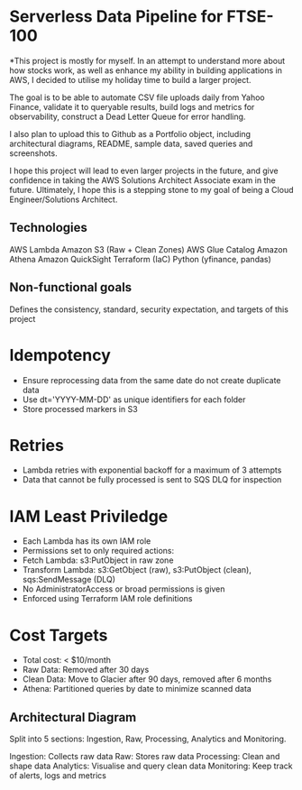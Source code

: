 # Serverless Data Pipeline for FTSE-100
*This project is mostly for myself. In an attempt to understand more about how stocks work, as well as enhance my ability in building applications in AWS, I decided to utilise my holiday time to build a larger project. 

The goal is to be able to automate CSV file uploads daily from Yahoo Finance, validate it to queryable results, build logs and metrics for observability, construct a Dead Letter Queue for error handling. 

I also plan to upload this to Github as a Portfolio object, including architectural diagrams, README, sample data, saved queries and screenshots. 

I hope this project will lead to even larger projects in the future, and give confidence in taking the AWS Solutions Architect Associate exam in the future. Ultimately, I hope this is a stepping stone to my goal of being a Cloud Engineer/Solutions Architect. 

## Technologies
AWS Lambda
Amazon S3 (Raw + Clean Zones)
AWS Glue Catalog
Amazon Athena
Amazon QuickSight
Terraform (IaC)
Python (yfinance, pandas)

## Non-functional goals 
Defines the consistency, standard, security expectation, and targets of this project

# Idempotency
- Ensure reprocessing data from the same date do not create duplicate data
- Use dt='YYYY-MM-DD' as unique identifiers for each folder
- Store processed markers in S3

# Retries
- Lambda retries with exponential backoff for a maximum of 3 attempts
- Data that cannot be fully processed is sent to SQS DLQ for inspection

# IAM Least Priviledge
- Each Lambda has its own IAM role
- Permissions set to only required actions:
-   Fetch Lambda: s3:PutObject in raw zone
-   Transform Lambda: s3:GetObject (raw), s3:PutObject (clean), sqs:SendMessage (DLQ)
- No AdministratorAccess or broad permissions is given
- Enforced using Terraform IAM role definitions

# Cost Targets
- Total cost: < $10/month
- Raw Data: Removed after 30 days
- Clean Data: Move to Glacier after 90 days, removed after 6 months
- Athena: Partitioned queries by date to minimize scanned data

## Architectural Diagram

Split into 5 sections: Ingestion, Raw, Processing, Analytics and Monitoring.

Ingestion: Collects raw data
Raw: Stores raw data
Processing: Clean and shape data
Analytics: Visualise and query clean data
Monitoring: Keep track of alerts, logs and metrics

